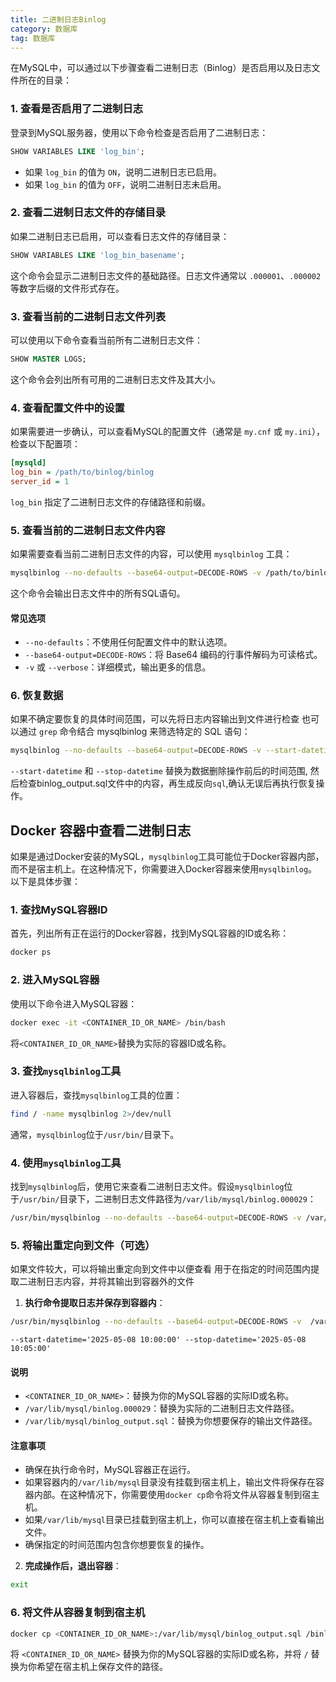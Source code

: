 ```yaml
---
title: 二进制日志Binlog
category: 数据库
tag: 数据库
---
```



在MySQL中，可以通过以下步骤查看二进制日志（Binlog）是否启用以及日志文件所在的目录：

### 1. 查看是否启用了二进制日志
登录到MySQL服务器，使用以下命令检查是否启用了二进制日志：

```sql
SHOW VARIABLES LIKE 'log_bin';
```

- 如果 `log_bin` 的值为 `ON`，说明二进制日志已启用。
- 如果 `log_bin` 的值为 `OFF`，说明二进制日志未启用。

### 2. 查看二进制日志文件的存储目录
如果二进制日志已启用，可以查看日志文件的存储目录：

```sql
SHOW VARIABLES LIKE 'log_bin_basename';
```

这个命令会显示二进制日志文件的基础路径。日志文件通常以 `.000001`、`.000002` 等数字后缀的文件形式存在。

### 3. 查看当前的二进制日志文件列表
可以使用以下命令查看当前所有二进制日志文件：

```sql
SHOW MASTER LOGS;
```

这个命令会列出所有可用的二进制日志文件及其大小。

### 4. 查看配置文件中的设置
如果需要进一步确认，可以查看MySQL的配置文件（通常是 `my.cnf` 或 `my.ini`），检查以下配置项：

```ini
[mysqld]
log_bin = /path/to/binlog/binlog
server_id = 1
```

`log_bin` 指定了二进制日志文件的存储路径和前缀。

### 5. 查看当前的二进制日志文件内容
如果需要查看当前二进制日志文件的内容，可以使用 `mysqlbinlog` 工具：

```bash
mysqlbinlog --no-defaults --base64-output=DECODE-ROWS -v /path/to/binlog/binlog.000001
```

这个命令会输出日志文件中的所有SQL语句。
#### 常见选项
- `--no-defaults`：不使用任何配置文件中的默认选项。
- `--base64-output=DECODE-ROWS`：将 Base64 编码的行事件解码为可读格式。
- `-v` 或 `--verbose`：详细模式，输出更多的信息。

### 6. 恢复数据
如果不确定要恢复的具体时间范围，可以先将日志内容输出到文件进行检查
也可以通过 `grep` 命令结合 mysqlbinlog 来筛选特定的 SQL 语句：

```bash
mysqlbinlog --no-defaults --base64-output=DECODE-ROWS -v --start-datetime="2025-05-08 10:00:00" --stop-datetime="2025-05-08 10:05:00" /path/to/binlog/binlog.000001 | grep -i 'delete\|update\|insert' > binlog_output.sql
```

 `--start-datetime` 和 `--stop-datetime` 替换为数据删除操作前后的时间范围,
然后检查binlog_output.sql文件中的内容，再生成反向`sql`,确认无误后再执行恢复操作。



## Docker 容器中查看二进制日志

如果是通过Docker安装的MySQL，`mysqlbinlog`工具可能位于Docker容器内部，而不是宿主机上。在这种情况下，你需要进入Docker容器来使用`mysqlbinlog`。以下是具体步骤：

### 1. 查找MySQL容器ID
首先，列出所有正在运行的Docker容器，找到MySQL容器的ID或名称：
```bash
docker ps
```

### 2. 进入MySQL容器
使用以下命令进入MySQL容器：
```bash
docker exec -it <CONTAINER_ID_OR_NAME> /bin/bash
```
将`<CONTAINER_ID_OR_NAME>`替换为实际的容器ID或名称。

### 3. 查找`mysqlbinlog`工具
进入容器后，查找`mysqlbinlog`工具的位置：
```bash
find / -name mysqlbinlog 2>/dev/null
```

通常，`mysqlbinlog`位于`/usr/bin/`目录下。

### 4. 使用`mysqlbinlog`工具
找到`mysqlbinlog`后，使用它来查看二进制日志文件。假设`mysqlbinlog`位于`/usr/bin/`目录下，二进制日志文件路径为`/var/lib/mysql/binlog.000029`：
```bash
/usr/bin/mysqlbinlog --no-defaults --base64-output=DECODE-ROWS -v /var/lib/mysql/binlog.000029
```

### 5. 将输出重定向到文件（可选）
如果文件较大，可以将输出重定向到文件中以便查看
用于在指定的时间范围内提取二进制日志内容，并将其输出到容器外的文件
1. **执行命令提取日志并保存到容器内**：
```bash
/usr/bin/mysqlbinlog --no-defaults --base64-output=DECODE-ROWS -v  /var/lib/mysql/binlog.000029 > /var/lib/mysql/binlog_output.sql
```
`--start-datetime='2025-05-08 10:00:00' --stop-datetime='2025-05-08 10:05:00'`
#### 说明
- `<CONTAINER_ID_OR_NAME>`：替换为你的MySQL容器的实际ID或名称。
- `/var/lib/mysql/binlog.000029`：替换为实际的二进制日志文件路径。
- `/var/lib/mysql/binlog_output.sql`：替换为你想要保存的输出文件路径。

#### 注意事项
- 确保在执行命令时，MySQL容器正在运行。
- 如果容器内的`/var/lib/mysql`目录没有挂载到宿主机上，输出文件将保存在容器内部。在这种情况下，你需要使用`docker cp`命令将文件从容器复制到宿主机。
- 如果`/var/lib/mysql`目录已挂载到宿主机上，你可以直接在宿主机上查看输出文件。
- 确保指定的时间范围内包含你想要恢复的操作。

2. **完成操作后，退出容器**：

```bash
exit
```

### 6. 将文件从容器复制到宿主机

   ```bash
   docker cp <CONTAINER_ID_OR_NAME>:/var/lib/mysql/binlog_output.sql /binlog_output.sql
   ```

将 `<CONTAINER_ID_OR_NAME>` 替换为你的MySQL容器的实际ID或名称，并将 `/` 替换为你希望在宿主机上保存文件的路径。


